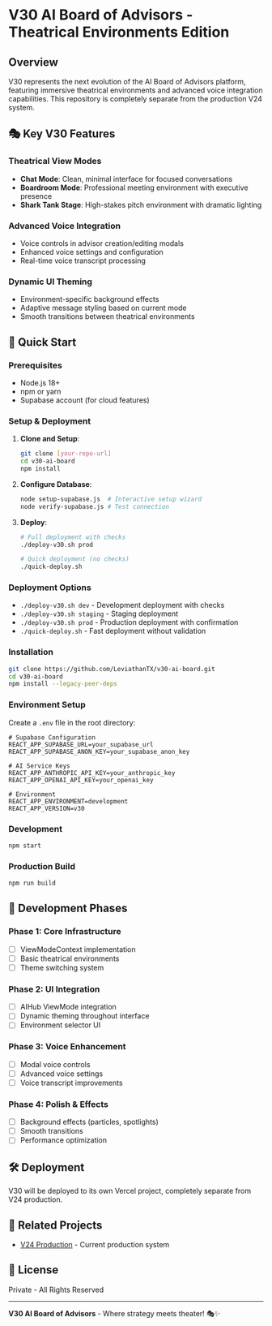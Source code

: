# V30 AI Board of Advisors - Theatrical Environments Edition

## Overview

V30 represents the next evolution of the AI Board of Advisors platform, featuring immersive theatrical environments and advanced voice integration capabilities. This repository is completely separate from the production V24 system.

## 🎭 Key V30 Features

### Theatrical View Modes
- **Chat Mode**: Clean, minimal interface for focused conversations
- **Boardroom Mode**: Professional meeting environment with executive presence
- **Shark Tank Stage**: High-stakes pitch environment with dramatic lighting

### Advanced Voice Integration
- Voice controls in advisor creation/editing modals
- Enhanced voice settings and configuration
- Real-time voice transcript processing

### Dynamic UI Theming
- Environment-specific background effects
- Adaptive message styling based on current mode
- Smooth transitions between theatrical environments

## 🚀 Quick Start

### Prerequisites
- Node.js 18+ 
- npm or yarn
- Supabase account (for cloud features)

### Setup & Deployment

1. **Clone and Setup**:
   ```bash
   git clone [your-repo-url]
   cd v30-ai-board
   npm install
   ```

2. **Configure Database**:
   ```bash
   node setup-supabase.js  # Interactive setup wizard
   node verify-supabase.js # Test connection
   ```

3. **Deploy**:
   ```bash
   # Full deployment with checks
   ./deploy-v30.sh prod
   
   # Quick deployment (no checks)
   ./quick-deploy.sh
   ```

### Deployment Options

- `./deploy-v30.sh dev` - Development deployment with checks
- `./deploy-v30.sh staging` - Staging deployment  
- `./deploy-v30.sh prod` - Production deployment with confirmation
- `./quick-deploy.sh` - Fast deployment without validation

### Installation
```bash
git clone https://github.com/LeviathanTX/v30-ai-board.git
cd v30-ai-board
npm install --legacy-peer-deps
```

### Environment Setup
Create a `.env` file in the root directory:
```env
# Supabase Configuration
REACT_APP_SUPABASE_URL=your_supabase_url
REACT_APP_SUPABASE_ANON_KEY=your_supabase_anon_key

# AI Service Keys
REACT_APP_ANTHROPIC_API_KEY=your_anthropic_key
REACT_APP_OPENAI_API_KEY=your_openai_key

# Environment
REACT_APP_ENVIRONMENT=development
REACT_APP_VERSION=v30
```

### Development
```bash
npm start
```

### Production Build
```bash
npm run build
```

## 🎯 Development Phases

### Phase 1: Core Infrastructure
- [ ] ViewModeContext implementation
- [ ] Basic theatrical environments
- [ ] Theme switching system

### Phase 2: UI Integration
- [ ] AIHub ViewMode integration
- [ ] Dynamic theming throughout interface  
- [ ] Environment selector UI

### Phase 3: Voice Enhancement
- [ ] Modal voice controls
- [ ] Advanced voice settings
- [ ] Voice transcript improvements

### Phase 4: Polish & Effects
- [ ] Background effects (particles, spotlights)
- [ ] Smooth transitions
- [ ] Performance optimization

## 🛠️ Deployment

V30 will be deployed to its own Vercel project, completely separate from V24 production.

## 🔗 Related Projects

- [V24 Production](https://github.com/LeviathanTX/v24-ai-board-STABLE) - Current production system

## 📄 License

Private - All Rights Reserved

---

**V30 AI Board of Advisors** - Where strategy meets theater! 🎭✨